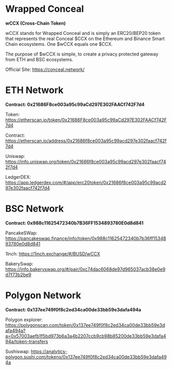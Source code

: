 # Wrapped Conceal


**wCCX (Cross-Chain Token)**

wCCX stands for Wrapped Conceal and is simply an ERC20/BEP20 token that represents the real Conceal $CCX on the Ethereum and Binance Smart Chain ecosystems. One $wCCX equals one $CCX.

The purpose of $wCCX is simple, to create a privacy protected gateway from ETH and BSC ecosystems.

Official Site: https://conceal.network/ 


# ETH Network

**Contract: 0x21686F8ce003a95c99aCd297E302FAACf742F7d4**

Token: https://etherscan.io/token/0x21686F8ce003a95c99aCd297E302FAACf742F7d4

Contract: https://etherscan.io/address/0x21686f8ce003a95c99acd297e302faacf742f7d4

Uniswap: https://info.uniswap.org/token/0x21686f8ce003a95c99acd297e302faacf742f7d4

LedgerDEX: https://app.ledgerdex.com/#/app/erc20token/0x21686f8ce003a95c99acd297e302faacf742f7d4


# BSC Network

**Contract: 0x988c11625472340b7B36FF1534893780E0d8d841**

PancakeSWap: https://pancakeswap.finance/info/token/0x988c11625472340b7b36ff1534893780e0d8d841

1Inch: https://1inch.exchange/#/BUSD/wCCX

BakerySwap: https://info.bakeryswap.org/#/pair/0xc74dac6068de97d965037acb38e0e9d7f73b2be9


# Polygon Network

**Contract: 0x137ee749f0f8c2ed34ca00de33bb59e3dafa494a**

Polygon explorer: https://polygonscan.com/token/0x137ee749f0f8c2ed34ca00de33bb59e3dafa494a?a=0x57003aefb1f5bd973b6a3a4b2207ccb9cb98b85200de33bb59e3dafa494a/token-transfers

Sushiswap: https://analytics-polygon.sushi.com/tokens/0x137ee749f0f8c2ed34ca00de33bb59e3dafa494a
